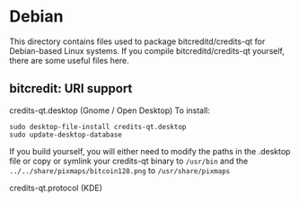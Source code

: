 
Debian
====================
This directory contains files used to package bitcreditd/credits-qt
for Debian-based Linux systems. If you compile bitcreditd/credits-qt yourself, there are some useful files here.

## bitcredit: URI support ##


credits-qt.desktop  (Gnome / Open Desktop)
To install:

	sudo desktop-file-install credits-qt.desktop
	sudo update-desktop-database

If you build yourself, you will either need to modify the paths in
the .desktop file or copy or symlink your credits-qt binary to `/usr/bin`
and the `../../share/pixmaps/bitcoin128.png` to `/usr/share/pixmaps`

credits-qt.protocol (KDE)

